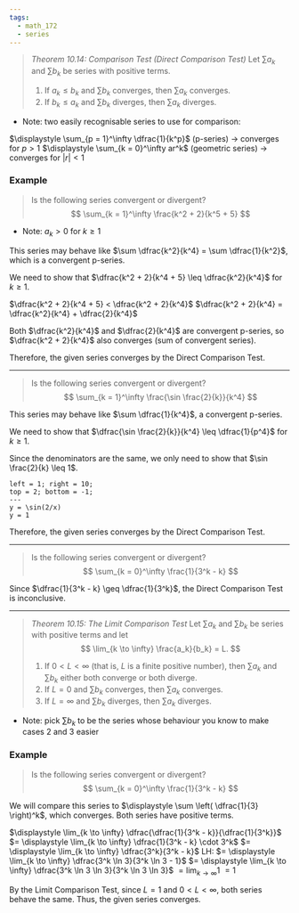 ```yaml
---
tags:
  - math_172
  - series
---
```


> *Theorem 10.14: Comparison Test (Direct Comparison Test)*
> Let $\sum a_k$ and $\sum b_k$ be series with positive terms.
> 1. If $a_k \leq b_k$ and $\sum b_k$ converges, then $\sum a_k$ converges.
> 2. If $b_k \leq a_k$ and $\sum b_k$ diverges, then $\sum a_k$ diverges.

- Note: two easily recognisable series to use for comparison:

$\displaystyle \sum_{p = 1}^\infty \dfrac{1}{k^p}$ (p-series) -> converges for $p > 1$
$\displaystyle \sum_{k = 0}^\infty ar^k$ (geometric series) -> converges for $|r| < 1$

### Example

> Is the following series convergent or divergent?
> $$ \sum_{k = 1}^\infty \frac{k^2 + 2}{k^5 + 5} $$

- Note: $a_k > 0$ for $k \geq 1$

This series may behave like $\sum \dfrac{k^2}{k^4} = \sum \dfrac{1}{k^2}$, which is a convergent p-series.

We need to show that $\dfrac{k^2 + 2}{k^4 + 5} \leq \dfrac{k^2}{k^4}$ for $k \geq 1$.

$\dfrac{k^2 + 2}{k^4 + 5} < \dfrac{k^2 + 2}{k^4}$
$\dfrac{k^2 + 2}{k^4} = \dfrac{k^2}{k^4} + \dfrac{2}{k^4}$

Both $\dfrac{k^2}{k^4}$ and $\dfrac{2}{k^4}$ are convergent p-series, so $\dfrac{k^2 + 2}{k^4}$ also converges (sum of convergent series).

Therefore, the given series converges by the Direct Comparison Test.

---

> Is the following series convergent or divergent?
> $$ \sum_{k = 1}^\infty \frac{\sin \frac{2}{k}}{k^4} $$

This series may behave like $\sum \dfrac{1}{k^4}$, a convergent p-series.

We need to show that $\dfrac{\sin \frac{2}{k}}{k^4} \leq \dfrac{1}{p^4}$ for $k \geq 1$.

Since the denominators are the same, we only need to show that $\sin \frac{2}{k} \leq 1$.

```desmos-graph
left = 1; right = 10;
top = 2; bottom = -1;
---
y = \sin(2/x)
y = 1
```

Therefore, the given series converges by the Direct Comparison Test.

---

> Is the following series convergent or divergent?
> $$ \sum_{k = 0}^\infty \frac{1}{3^k - k} $$

Since $\dfrac{1}{3^k - k} \geq \dfrac{1}{3^k}$, the Direct Comparison Test is inconclusive.

---

> *Theorem 10.15: The Limit Comparison Test*
> Let $\sum a_k$ and $\sum b_k$ be series with positive terms and let
> $$ \lim_{k \to \infty} \frac{a_k}{b_k} = L. $$
> 1. If $0 < L < \infty$ (that is, $L$ is a finite positive number), then $\sum a_k$ and $\sum b_k$ either both converge or both diverge.
> 2. If $L = 0$ and $\sum b_k$ converges, then $\sum a_k$ converges.
> 3. If $L = \infty$ and $\sum b_k$ diverges, then $\sum a_k$ diverges.

- Note: pick $\sum b_k$ to be the series whose behaviour you know to make cases 2 and 3 easier

### Example

> Is the following series convergent or divergent?
> $$ \sum_{k = 0}^\infty \frac{1}{3^k - k} $$

We will compare this series to $\displaystyle \sum \left( \dfrac{1}{3} \right)^k$, which converges. Both series have positive terms.

$\displaystyle \lim_{k \to \infty} \dfrac{\dfrac{1}{3^k - k}}{\dfrac{1}{3^k}}$
$= \displaystyle \lim_{k \to \infty} \dfrac{1}{3^k - k} \cdot 3^k$
$= \displaystyle \lim_{k \to \infty} \dfrac{3^k}{3^k - k}$
LH:
$= \displaystyle \lim_{k \to \infty} \dfrac{3^k \ln 3}{3^k \ln 3 - 1}$
$= \displaystyle \lim_{k \to \infty} \dfrac{3^k \ln 3 \ln 3}{3^k \ln 3 \ln 3}$
$= \displaystyle \lim_{k \to \infty} 1$
$= 1$

By the Limit Comparison Test, since $L = 1$ and $0 < L < \infty$, both series behave the same.
Thus, the given series converges.